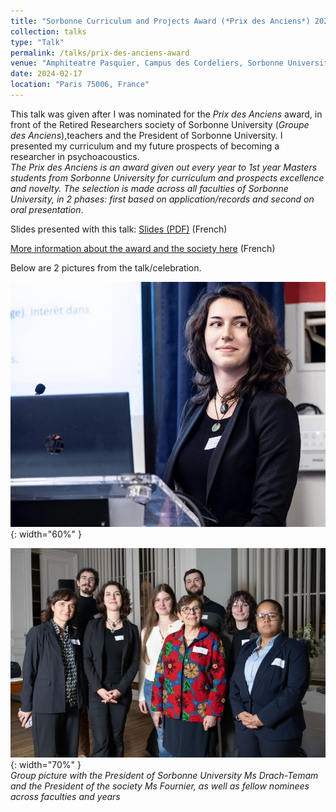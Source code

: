 ```yaml
---
title: "Sorbonne Curriculum and Projects Award (*Prix des Anciens*) 2024"
collection: talks
type: "Talk"
permalink: /talks/prix-des-anciens-award
venue: "Amphiteatre Pasquier, Campus des Cordeliers, Sorbonne University-Paris Cite University"
date: 2024-02-17
location: "Paris 75006, France"
---
```


This talk was given after I was nominated for the *Prix des Anciens* award, in front of the Retired Researchers society of Sorbonne University (*Groupe des Anciens*),teachers and the President of Sorbonne University. I presented my curriculum and my future prospects of becoming a researcher in psychoacoustics. <br>
*The Prix des Anciens is an award given out every year to 1st year Masters students from Sorbonne University for curriculum and prospects excellence and novelty. The selection is made across all faculties of Sorbonne University, in 2 phases: first based on application/records and second on oral presentation*.

Slides presented with this talk: [Slides (PDF)](/files/slides_prixdesanciens2023.pdf) (French)

[More information about the award and the society here](https://anciens.sorbonne-universite.fr/index.php/prix-des-anciens) (French)

Below are 2 pictures from the talk/celebration.

![Azal talk](/images/mine/azal_le_bagousse_prixdesanciens.jpg){: width="60%" }

![Group picture with the President of Sorbonne and the President of the society](/images/mine/prix_des_anciens_2023_group_pic.jpg){: width="70%" } <br>
*Group picture with the President of Sorbonne University Ms Drach-Temam and the President of the society Ms Fournier, as well as fellow nominees across faculties and years*


